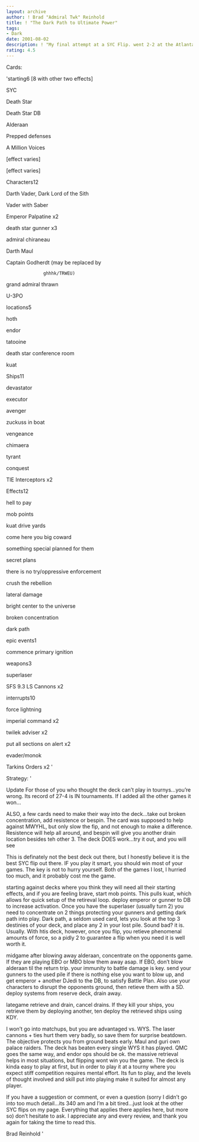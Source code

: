 ```yaml
---
layout: archive
author: ! Brad "Admiral Twk" Reinhold
title: ! "The Dark Path to Ultimate Power"
tags:
- Dark
date: 2001-08-02
description: ! "My final attempt at a SYC Flip. went 2-2 at the Atlanta DPC, 27-4 overall record. Avg. win: 26-35."
rating: 4.5
---
```

Cards: 

'starting6 [8 with other two effects]

SYC

Death Star

Death Star DB

Alderaan

Prepped defenses

A Million Voices

[effect varies]

[effect varies]


Characters12

Darth Vader, Dark Lord of the Sith

Vader with Saber

Emperor Palpatine x2

death star gunner x3

admiral chiraneau

Darth Maul

Captain Godherdt (may be replaced by   

                  ghhhk/TRWEU)

grand admiral thrawn

U-3PO


locations5

hoth

endor

tatooine

death star conference room

kuat


Ships11

devastator

executor

avenger

zuckuss in boat

vengeance

chimaera

tyrant

conquest

TIE Interceptors x2


Effects12

hell to pay

mob points

kuat drive yards

come here you big coward

something special planned for them

secret plans

there is no try/oppressive enforcement

crush the rebellion

lateral damage

bright center to the universe

broken concentration

dark path


epic events1

commence primary ignition


weapons3

superlaser

SFS 9.3 LS Cannons x2


interrupts10

force lightning

imperial command x2

twilek adviser x2

put all sections on alert x2

evader/monok

Tarkins Orders x2 '

Strategy: '

Update For those of you who thought the deck can’t play in tournys...you’re wrong. Its record of 27-4 is IN tournaments. If I added all the other games it won...

ALSO, a few cards need to make their way into the deck...take out broken concentration, add resistence or bespin. The card was supposed to help against MWYHL, but only slow the fip, and not enough to make a difference. Resistence will help all around, and bespin will give you another drain location besides teh other 3. The deck DOES work...try it out, and you will see 



This is definately not the best deck out there, but I honestly believe it is the best SYC flip out there. IF you play it smart, you should win most of your games. The key is not to hurry yourself. Both of the games I lost, I hurried too much, and it probably cost me the game.


starting against decks where you think they will need all their starting effects, and if you are feeling brave, start mob points. This pulls kuat, which allows for quick setup of the retireval loop. deploy emperor or gunner to DB to increase activation. Once you have the superlaser (usually turn 2) you need to concentrate on 2 things protecting your gunners and getting dark path into play. Dark path, a seldom used card, lets you look at the top 3 destinies of your deck, and place any 2 in your lost pile. Sound bad? it is. Usually. With htis deck, however, once you flip, you retieve phenomenal amounts of force, so a pidly 2 to guarantee a flip when you need it is well worth it.


midgame after blowing away alderaan, concentrate on the opponents game. If they are playing EBO or MBO blow them away asap. If EBO, don’t blow alderaan til the return trip. your immunity to battle damage is key. send your gunners to the used pile if there is nothing else you want to blow up, and get emperor + another DJedi to the DB, to satisfy Battle Plan. Also use your characters to disrupt the opponents ground, then retieve them with a SD. deploy systems from reserve deck, drain away.


lategame retrieve and drain, cancel drains. If they kill your ships, you retrieve them by deploying another, ten deploy the retrieved ships using KDY.


I won’t go into matchups, but you are advantaged vs. WYS. The laser cannons + ties hurt them very badly, so save them for surprise beatdown. The objective protects you from ground beats early. Maul and guri own palace raiders. The deck has beaten every single WYS it has played. QMC goes the same way, and endor ops should be ok. the massive retrieval helps in most situations, but flipping wont win you the game. The deck is kinda easy to play at first, but in order to play it at a tourny where you expect stiff competition requires mental effort. Its fun to play, and the levels of thought involved and skill put into playing make it suited for almost any player. 


If you have a suggestion or comment, or even a question (sorry I didn’t go into too much detail...its 340 am and I’m a bit tired...just look at the other SYC flips on my page. Everything that applies there applies here, but more so) don’t hesitate to ask. I appreciate any and every review, and thank you again for taking the time to read this.


Brad Reinhold  '